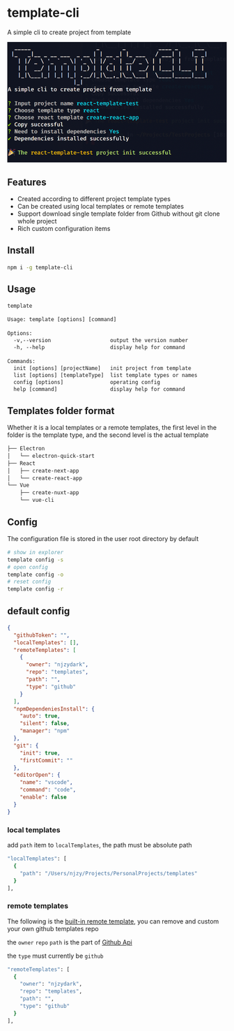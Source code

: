 # template-cli

A simple cli to create project from template

![template-cli](assets/template-cli.png)

## Features

- Created according to different project template types
- Can be created using local templates or remote templates
- Support download single template folder from Github without git clone whole project
- Rich custom configuration items

## Install

```bash
npm i -g template-cli
```

## Usage

```bash
template
```

```text
Usage: template [options] [command]

Options:
  -v,--version                   output the version number
  -h, --help                     display help for command

Commands:
  init [options] [projectName]   init project from template
  list [options] [templateType]  list template types or names
  config [options]               operating config
  help [command]                 display help for command
```

## Templates folder format

Whether it is a local templates or a remote templates, the first level in the folder is the template type, and the second level is the actual template

```bash
├── Electron
│   └── electron-quick-start
├── React
│   ├── create-next-app
│   └── create-react-app
└── Vue
    ├── create-nuxt-app
    └── vue-cli
```

## Config

The configuration file is stored in the user root directory by default

```bash
# show in explorer
template config -s
# open config
template config -o
# reset config
template config -r
```

## default config

```json
{
  "githubToken": "",
  "localTemplates": [],
  "remoteTemplates": [
    {
      "owner": "njzydark",
      "repo": "templates",
      "path": "",
      "type": "github"
    }
  ],
  "npmDependeniesInstall": {
    "auto": true,
    "silent": false,
    "manager": "npm"
  },
  "git": {
    "init": true,
    "firstCommit": ""
  },
  "editorOpen": {
    "name": "vscode",
    "command": "code",
    "enable": false
  }
}
```

### local templates

add `path` item to `localTemplates`, the path must be absolute path

```bash
"localTemplates": [
  {
    "path": "/Users/njzy/Projects/PersonalProjects/templates"
  }
],
```

### remote templates

The following is the [built-in remote template](https://github.com/njzydark/templates), you can remove and custom your own github templates repo

the `owner` `repo` `path` is the part of [Github Api](https://docs.github.com/en/rest/reference/repos#get-repository-content)

the `type` must currently be `github`

```bash
"remoteTemplates": [
  {
    "owner": "njzydark",
    "repo": "templates",
    "path": "",
    "type": "github"
  }
],
```
